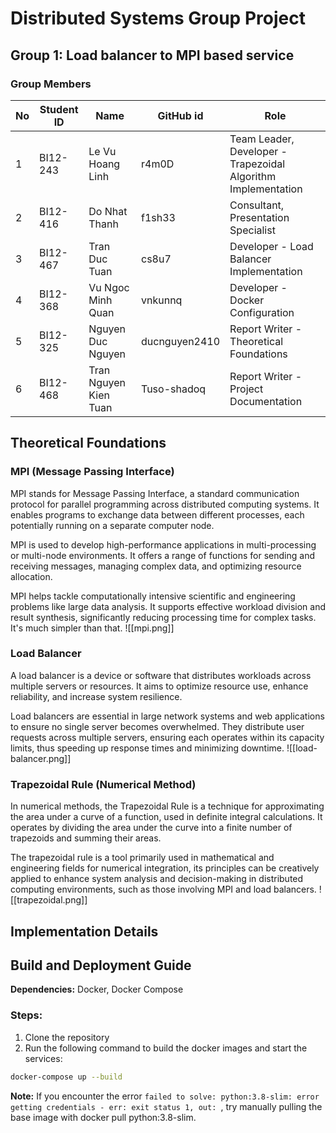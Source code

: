# Distributed Systems Group Project

## Group 1: Load balancer to MPI based service

### Group Members

| No | Student ID | Name            | GitHub id | Role |
|----|------------|-----------------|-----------|------|
| 1  | BI12-243 | Le Vu Hoang Linh | r4m0D | Team Leader, Developer - Trapezoidal Algorithm Implementation |
| 2  | BI12-416 | Do Nhat Thanh | f1sh33 | Consultant, Presentation Specialist |
| 3  | BI12-467 | Tran Duc Tuan | cs8u7 | Developer - Load Balancer Implementation |
| 4  | BI12-368 | Vu Ngoc Minh Quan | vnkunnq | Developer - Docker Configuration |
| 5  | BI12-325 | Nguyen Duc Nguyen | ducnguyen2410 | Report Writer - Theoretical Foundations |
| 6  | BI12-468 | Tran Nguyen Kien Tuan | Tuso-shadoq | Report Writer - Project Documentation |

## Theoretical Foundations
### MPI (Message Passing Interface)
MPI stands for Message Passing Interface, a standard communication protocol for parallel programming across distributed computing systems. It enables programs to exchange data between different processes, each potentially running on a separate computer node.

MPI is used to develop high-performance applications in multi-processing or multi-node environments. It offers a range of functions for sending and receiving messages, managing complex data, and optimizing resource allocation.

MPI helps tackle computationally intensive scientific and engineering problems like large data analysis. It supports effective workload division and result synthesis, significantly reducing processing time for complex tasks.
It's much simpler than that.
![[mpi.png]]

### Load Balancer
A load balancer is a device or software that distributes workloads across multiple servers or resources. It aims to optimize resource use, enhance reliability, and increase system resilience.

Load balancers are essential in large network systems and web applications to ensure no single server becomes overwhelmed. They distribute user requests across multiple servers, ensuring each operates within its capacity limits, thus speeding up response times and minimizing downtime.
![[load-balancer.png]]

### Trapezoidal Rule (Numerical Method)
In numerical methods, the Trapezoidal Rule is a technique for approximating the area under a curve of a function, used in definite integral calculations. It operates by dividing the area under the curve into a finite number of trapezoids and summing their areas.

The trapezoidal rule is a tool primarily used in mathematical and engineering fields for numerical integration, its principles can be creatively applied to enhance system analysis and decision-making in distributed computing environments, such as those involving MPI and load balancers.
![[trapezoidal.png]]
## Implementation Details

## Build and Deployment Guide

**Dependencies:** Docker, Docker Compose

### Steps:
1. Clone the repository
2. Run the following command to build the docker images and start the services:
```bash
docker-compose up --build
```
**Note:** If you encounter the error `failed to solve: python:3.8-slim: error getting credentials - err: exit status 1, out: `, try manually pulling the base image with docker pull python:3.8-slim.



